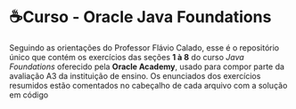 # ☕Curso - Oracle Java Foundations 
Seguindo as orientações do Professor Flávio Calado, esse é o repositório único que contém os exercícios das seções **1 à 8** do curso *Java Foundations* oferecido pela **Oracle Academy**,  usado para compor parte da avaliação A3 da instituição de ensino.
Os enunciados dos exercícios resumidos estão comentados no cabeçalho de cada arquivo com a solução em código
